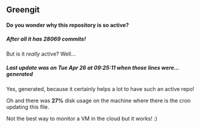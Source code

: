 ## Greengit

#### Do you wonder why this repository is so active?

##### After all it has 28069 commits!

But is it *really* active? Well...

##### Last update was on Tue Apr 26 at 09:25:11 when those lines were... generated

Yes, generated, because it certainly helps a lot to have such an active repo!

Oh and there was **27%** disk usage on the machine
where there is the cron updating this file.

Not the best way to monitor a VM in the cloud but it works! :)
